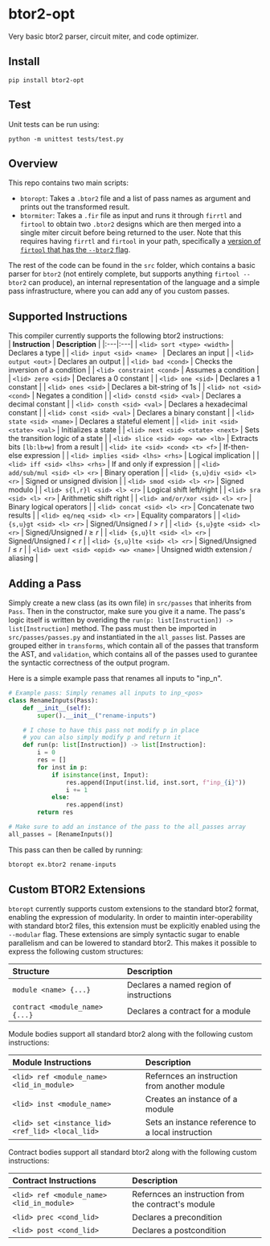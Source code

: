 # btor2-opt
Very basic btor2 parser, circuit miter, and code optimizer.

## Install  
```
pip install btor2-opt
```

## Test 
Unit tests can be run using: 
```
python -m unittest tests/test.py
```

## Overview
This repo contains two main scripts:
  - `btoropt`: Takes a `.btor2` file and a list of pass names as argument and prints out the transformed result.
  - `btormiter`: Takes a `.fir` file as input and runs it through `firrtl` and `firtool` to obtain two `.btor2` designs which are then merged into a single miter circuit before being returned to the user. Note that this requires having `firrtl` and `firtool` in your path, specifically a [version of `firtool` that has the `--btor2` flag](https://github.com/llvm/circt/pull/6947).

The rest of the code can be found in the `src` folder, which contains a basic parser for `btor2` (not entirely complete, but supports anything `firtool --btor2` can produce), an internal representation of the language and a simple pass infrastructure, where you can add any of you custom passes.  

## Supported Instructions  
This compiler currently supports the following btor2 instructions:  
| **Instruction** | **Description** |
|:---|:---|
| `<lid> sort <type> <width>` | Declares a type |
| `<lid> input <sid> <name> ` | Declares an input |
| `<lid> output <out>` | Declares an output |
| `<lid> bad <cond>` | Checks the inversion of a condition |
| `<lid> constraint <cond>` | Assumes a condition |
| `<lid> zero <sid>` | Declares a 0 constant |
| `<lid> one <sid>` | Declares a 1 constant |
| `<lid> ones <sid>` | Declares a bit-string of 1s |
| `<lid> not <sid> <cond>` | Negates a condition |
| `<lid> constd <sid> <val>` | Declares a decimal constant |
| `<lid> consth <sid> <val>` | Declares a hexadecimal constant |
| `<lid> const <sid> <val>` | Declares a binary constant |
| `<lid> state <sid> <name>` | Declares a stateful element |
| `<lid> init <sid> <state> <val>` | Initializes a state |
| `<lid> next <sid> <state> <next>` | Sets the transition logic of a state |
| `<lid> slice <sid> <op> <w> <lb>` | Extracts bits `[lb:lb+w]` from a result |
| `<lid> ite <sid> <cond> <t> <f>` | If-then-else expression |
| `<lid> implies <sid> <lhs> <rhs>` | Logical implication |
| `<lid> iff <sid> <lhs> <rhs>` | If and only if expression |
| `<lid> add/sub/mul <sid> <l> <r>` | Binary operation |
| `<lid> {s,u}div <sid> <l> <r>` | Signed or unsigned division |
| `<lid> smod <sid> <l> <r>` | Signed modulo |
| `<lid> s{l,r}l <sid> <l> <r>` | Logical shift left/right |
| `<lid> sra <sid> <l> <r>` | Arithmetic shift right |
| `<lid> and/or/xor <sid> <l> <r>` | Binary logical operators |
| `<lid> concat <sid> <l> <r>` | Concatenate two results |
| `<lid> eq/neq <sid> <l> <r>` | Equality comparators |
| `<lid> {s,u}gt <sid> <l> <r>` | Signed/Unsigned *l* \> *r* |
| `<lid> {s,u}gte <sid> <l> <r>` | Signed/Unsigned *l* ≥ *r* |
| `<lid> {s,u}lt <sid> <l> <r>` | Signed/Unsigned *l* \< *r* |
| `<lid> {s,u}lte <sid> <l> <r>` | Signed/Unsigned *l* ≤ *r* |
| `<lid> uext <sid> <opid> <w> <name>` | Unsigned width extension / aliasing |


## Adding a Pass
Simply create a new class (as its own file) in `src/passes` that inherits from `Pass`. Then in the constructor, make sure you give it a name. The pass's logic itself is written by overiding the `run(p: list[Instruction]) -> list[Instruction]` method. The pass must then be imported in `src/passes/passes.py` and instantiated in the `all_passes` list. Passes are grouped either in `transforms`, which contain all of the passes that transform the AST, and `validation`, which contains all of the passes used to gurantee the syntactic correctness of the output program.

Here is a simple example pass that renames all inputs to "inp_n".
```python
# Example pass: Simply renames all inputs to inp_<pos>
class RenameInputs(Pass):
    def __init__(self):
        super().__init__("rename-inputs")

    # I chose to have this pass not modify p in place
    # you can also simply modify p and return it
    def run(p: list[Instruction]) -> list[Instruction]:
        i = 0
        res = []
        for inst in p:
            if isinstance(inst, Input):
                res.append(Input(inst.lid, inst.sort, f"inp_{i}"))
                i += 1
            else:
                res.append(inst)
        return res

# Make sure to add an instance of the pass to the all_passes array
all_passes = [RenameInputs()]
```
This pass can then be called by running:
```sh
btoropt ex.btor2 rename-inputs
```
## Custom BTOR2 Extensions  
`btoropt` currently supports custom extensions to the standard btor2 format, enabling the expression of modularity.
In order to maintin inter-operability with standard btor2 files, this extension must be explicitly enabled using the `--modular` flag.
These extensions are simply syntactic sugar to enable parallelism and can be lowered to standard btor2.
This makes it possible to express the following custom structures: 

| **Structure** | **Description** |
|:---|:---|
| `module <name> {...}` | Declares a named region of instructions |
| `contract <module_name> {...} ` | Declares a contract for a module |

Module bodies support all standard btor2 along with the following custom instructions:

| **Module Instructions** | **Description** |
|:---|:---|
| `<lid> ref <module_name> <lid_in_module>` | Refernces an instruction from another module |
| `<lid> inst <module_name>` | Creates an instance of a module |
| `<lid> set <instance_lid> <ref_lid> <local_lid>` | Sets an instance reference to a local instruction |

Contract bodies support all standard btor2 along with the following custom instructions:

| **Contract Instructions** | **Description** |
|:---|:---|
| `<lid> ref <module_name> <lid_in_module>` | Refernces an instruction from the contract's module |
| `<lid> prec <cond_lid>` | Declares a precondition |
| `<lid> post <cond_lid>` | Declares a postcondition |


